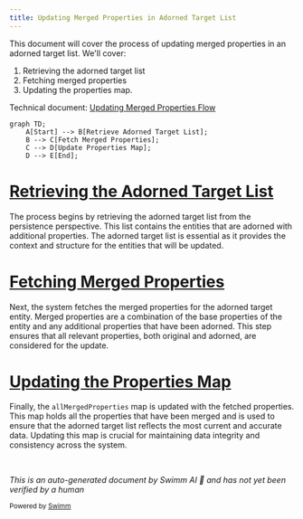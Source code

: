 ```yaml
---
title: Updating Merged Properties in Adorned Target List
---
```

This document will cover the process of updating merged properties in an adorned target list. We'll cover:

1. Retrieving the adorned target list
2. Fetching merged properties
3. Updating the properties map.

Technical document: <SwmLink doc-title="Updating Merged Properties Flow">[Updating Merged Properties Flow](/.swm/updating-merged-properties-flow.nmbi00n7.sw.md)</SwmLink>

```mermaid
graph TD;
    A[Start] --> B[Retrieve Adorned Target List];
    B --> C[Fetch Merged Properties];
    C --> D[Update Properties Map];
    D --> E[End];
```

# [Retrieving the Adorned Target List](https://app.swimm.io/repos/Z2l0aHViJTNBJTNBQnJvYWRsZWFmQ29tbWVyY2UtZGVtby1uZXclM0ElM0FTd2ltbS1EZW1v/docs/nmbi00n7#retrieving-the-adorned-target-list)

The process begins by retrieving the adorned target list from the persistence perspective. This list contains the entities that are adorned with additional properties. The adorned target list is essential as it provides the context and structure for the entities that will be updated.

# [Fetching Merged Properties](https://app.swimm.io/repos/Z2l0aHViJTNBJTNBQnJvYWRsZWFmQ29tbWVyY2UtZGVtby1uZXclM0ElM0FTd2ltbS1EZW1v/docs/nmbi00n7#fetching-merged-properties)

Next, the system fetches the merged properties for the adorned target entity. Merged properties are a combination of the base properties of the entity and any additional properties that have been adorned. This step ensures that all relevant properties, both original and adorned, are considered for the update.

# [Updating the Properties Map](https://app.swimm.io/repos/Z2l0aHViJTNBJTNBQnJvYWRsZWFmQ29tbWVyY2UtZGVtby1uZXclM0ElM0FTd2ltbS1EZW1v/docs/nmbi00n7#updating-the-properties-map)

Finally, the `allMergedProperties` map is updated with the fetched properties. This map holds all the properties that have been merged and is used to ensure that the adorned target list reflects the most current and accurate data. Updating this map is crucial for maintaining data integrity and consistency across the system.

&nbsp;

*This is an auto-generated document by Swimm AI 🌊 and has not yet been verified by a human*

<SwmMeta version="3.0.0" repo-id="Z2l0aHViJTNBJTNBQnJvYWRsZWFmQ29tbWVyY2UtZGVtby1uZXclM0ElM0FTd2ltbS1EZW1v" repo-name="BroadleafCommerce-demo-new" doc-type="product-flows"><sup>Powered by [Swimm](/)</sup></SwmMeta>
